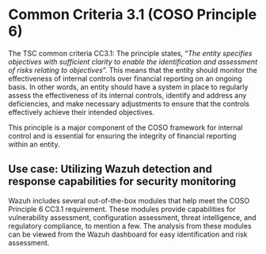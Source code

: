 # Common Criteria 3.1 (COSO Principle 6)

The TSC common criteria CC3.1: The principle states, “*The entity specifies objectives with sufficient clarity to enable the identification and assessment of risks relating to objectives*”. This means that the entity should monitor the effectiveness of internal controls over financial reporting on an ongoing basis. In other words, an entity should have a system in place to regularly assess the effectiveness of its internal controls, identify and address any deficiencies, and make necessary adjustments to ensure that the controls effectively achieve their intended objectives.

This principle is a major component of the COSO framework for internal control and is essential for ensuring the integrity of financial reporting within an entity.

## Use case: Utilizing Wazuh detection and response capabilities for security monitoring

Wazuh includes several out-of-the-box modules that help meet the COSO Principle 6 CC3.1 requirement. These modules provide capabilities for vulnerability assessment, configuration assessment, threat intelligence, and regulatory compliance, to mention a few. The analysis from these modules can be viewed from the Wazuh dashboard for easy identification and risk assessment.